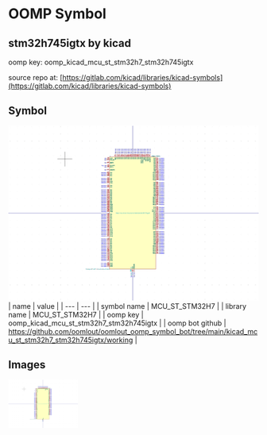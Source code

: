 # OOMP Symbol  
## stm32h745igtx  by kicad  
  
oomp key: oomp_kicad_mcu_st_stm32h7_stm32h745igtx  
  
source repo at: [https://gitlab.com/kicad/libraries/kicad-symbols](https://gitlab.com/kicad/libraries/kicad-symbols)  
## Symbol  
  
[![working.png](working_600.png)](working.png)  
| name | value | 
| --- | --- | 
| symbol name | MCU_ST_STM32H7 | 
| library name | MCU_ST_STM32H7 | 
| oomp key | oomp_kicad_mcu_st_stm32h7_stm32h745igtx | 
| oomp bot github | https://github.com/oomlout/oomlout_oomp_symbol_bot/tree/main/kicad_mcu_st_stm32h7_stm32h745igtx/working | 
## Images  
  
[![working.png](working_140.png)](working.png)  
